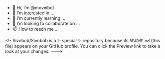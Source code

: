 - 👋 Hi, I’m @moveibot
- 👀 I’m interested in ...
- 🌱 I’m currently learning ...
- 💞️ I’m looking to collaborate on ...
- 📫 How to reach me ...

<!-
Sivobob/Sivobob is a ✨ special ✨ repository because its `README.md` (this file) appears on your GitHub profile.
You can click the Preview link to take a look at your changes.
--->

